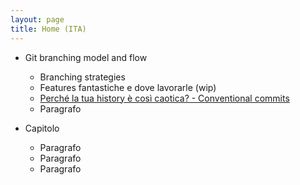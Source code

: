 ```yaml
---
layout: page
title: Home (ITA)
---
```


- Git branching model and flow

  - Branching strategies
  - Features fantastiche e dove lavorarle (wip)
  - [Perché la tua history è così caotica? - Conventional commits](conventional-commits.md)
  - Paragrafo

- Capitolo

  - Paragrafo
  - Paragrafo
  - Paragrafo
